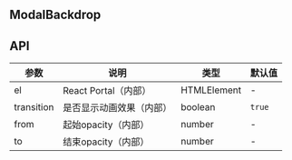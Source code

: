 ## ModalBackdrop

## API

| 参数 | 说明 | 类型 | 默认值 |
| --- | --- | --- | --- |
| el | React Portal（内部） | HTMLElement | - |
| transition | 是否显示动画效果（内部） | boolean | `true` |
| from | 起始opacity（内部） | number | - |
| to | 结束opacity（内部） | number | - |
